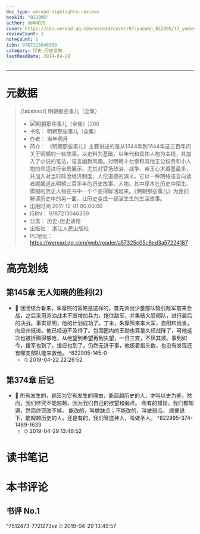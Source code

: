 ```yaml
---
doc_type: weread-highlights-reviews
bookId: "822995"
author: 当年明月
cover: https://cdn.weread.qq.com/weread/cover/97/yuewen_822995/t7_yuewen_8229951695023669.jpg
reviewCount: 1
noteCount: 1
isbn: 9787213046339
category: 历史-历史读物
lastReadDate: 2019-04-29
---
```


---
# 元数据
> [!abstract] 明朝那些事儿（全集）
> - ![ 明朝那些事儿（全集）|200](https://cdn.weread.qq.com/weread/cover/97/yuewen_822995/t7_yuewen_8229951695023669.jpg)
> - 书名： 明朝那些事儿（全集）
> - 作者： 当年明月
> - 简介：     《明朝那些事儿》主要讲述的是从1344年到1644年这三百年间关于明朝的一些故事。以史料为基础，以年代和具体人物为主线，并加入了小说的笔法，语言幽默风趣。对明朝十七帝和其他王公权贵和小人物的命运进行全景展示，尤其对官场政治、战争、帝王心术着墨最多，并加入对当时政治经济制度、人伦道德的演义。它以一种网络语言向读者娓娓道出明朝三百多年的历史故事、人物。其中原本在历史中陌生、模糊的历史人物在书中一个个变得鲜活起来。《明朝那些事儿》为我们解读历史中的另一面，让历史变成一部活生生的生活故事。
> - 出版时间 2011-12-01 00:00:00
> - ISBN： 9787213046339
> - 分类： 历史-历史读物
> - 出版社： 浙江人民出版社
> - PC地址：https://weread.qq.com/web/reader/a57325c05c8ed3a57224187

# 高亮划线

## 第145章 无人知晓的胜利(2)


- 📌 谜团综合看来，朱厚照的策略是这样的，首先派出少量部队吸引敌军前来会战，之后采用添油战术不断增加兵力，拖住敌军，并集结大股部队，进行最后的决战。事实证明，他的计划成功了。丁未，朱厚照亲率大军，自阳和出发，向应州挺进。他已经迫不及待了。包围圈内的王勋也算是久经战阵了，可他这次也被折腾得够呛，从绝望到希望再到失望，一日三变，不厌其烦。事到如今，援军也到了，接应也到了，仍然无济于事，他扳着指头数，也没有发现还有哪支部队能来救他。  ^822995-145-0
    - ⏱ 2019-04-22 22:26:52 
## 第374章 后记


- 📌 所有发生的，是因为它有发生的理由，能超越历史的人，才叫以史为鉴，然而，我们终究不能超越，因为我们自己的欲望和弱点。    所有的错误，我们都知道，然而终究改不掉。    能改的，叫做缺点；不能改的，叫做弱点。    顺便说下，能超越历史的人，还是有的，我们管这种人，叫做圣人。  ^822995-374-1489-1633
    - ⏱ 2019-04-29 13:48:52 
# 读书笔记

# 本书评论

## 书评 No.1 
 ^7512473-77ZlZ73xz
⏱ 2019-04-29 13:49:57
